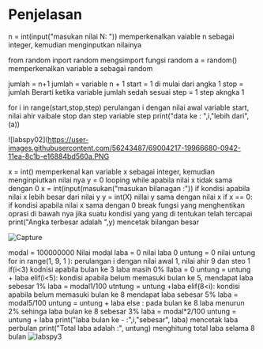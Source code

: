 # Penjelasan

n = int(input("masukan nilai N: "))
memperkenalkan vaiable n sebagai integer, kemudian menginputkan nilainya

from random inport random mengsimport fungsi random a = random()
memperkenalkan variable a sebagai random

jumlah = n+1 jumlah = variable n + 1
start =  1 di mulai dari angka 1
stop = jumlah Berarti ketika variable jumlah sedah sesuai step = 1 step akngka 1

for i in range(start,stop,step)
perulangan i dengan nilai awal variable start, nilai ahir vaibale stop dan step variable step
print("data ke : ",i,"lebih dari", (a))


![labspy02](https://user-images.githubusercontent.com/56243487/69004217-19966680-0942-11ea-8c1b-e16884bd560a.PNG

x = int() memperkenal kan variable x sebagai integer, kemudian menginpiutkan nilai nya y = 0 
looping while apabila nilai x tidak sama dengan 0 x = int(input(masukan("masukan bilanagan :"))
if kondisi apabila nilai x lebih besar dari nilai y y = int(X)
nillai y sama dengan nilai x if x == 0: if kondisi apabila nilai x sama dengan 0 break 
fungsi yang menghentikan oprasi di bawah nya  jika suatu kondisi yang yang di tentukan telah tercapai
print("Angka terbesar adalah ",y) mencetak bilangan besar 

![Capture](https://user-images.githubusercontent.com/56243487/69007244-0a2d1280-096e-11ea-8807-29c52f475237.PNG)


modal = 100000000 Nilai modal laba = 0
nilai laba 0 untung = 0
nilai untung for in range(1, 9, 1 ):
perulangan i dengan nilai awal 1, nilai ahir 9 dan steo 1 if(i<3) kodnisi apabila bulan ke 3 laba masih 0% llaba = 0
untung = untung + laba elif(i<5):
kondisi apabila belum memasuki bulan ke 5, mendapat laba sebesar 1% laba = modal1/100
utntung = untung +laba elif(8<i): 
kondisi apabila belum memasuki bulan ke 8 mendapat laba sebesar 5% laba = modal5/100 untung = untung + laba 
else : pada bulan ke 8 laba menurun 2% sehinga laba bulan ke 8 sebesar 3% laba = modal*2/100 untung = untung + laba 
print("laba bulan ke - :",i,"sebesar", laba) mencetak laba perbulan 
print("Total laba adalah :", untung) menghitung total laba selama 8 bulan 
![labspy3](https://user-images.githubusercontent.com/56243487/69007367-807e4480-096f-11ea-99bd-f490ce2387ca.PNG)

